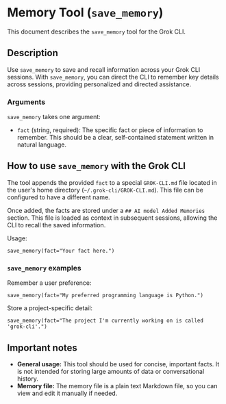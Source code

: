 # Memory Tool (`save_memory`)

This document describes the `save_memory` tool for the Grok CLI.

## Description

Use `save_memory` to save and recall information across your Grok CLI sessions. With `save_memory`, you can direct the CLI to remember key details across sessions, providing personalized and directed assistance.

### Arguments

`save_memory` takes one argument:

- `fact` (string, required): The specific fact or piece of information to remember. This should be a clear, self-contained statement written in natural language.

## How to use `save_memory` with the Grok CLI

The tool appends the provided `fact` to a special `GROK-CLI.md` file located in the user's home directory (`~/.grok-cli/GROK-CLI.md`). This file can be configured to have a different name.

Once added, the facts are stored under a `## AI model Added Memories` section. This file is loaded as context in subsequent sessions, allowing the CLI to recall the saved information.

Usage:

```
save_memory(fact="Your fact here.")
```

### `save_memory` examples

Remember a user preference:

```
save_memory(fact="My preferred programming language is Python.")
```

Store a project-specific detail:

```
save_memory(fact="The project I'm currently working on is called 'grok-cli'.")
```

## Important notes

- **General usage:** This tool should be used for concise, important facts. It is not intended for storing large amounts of data or conversational history.
- **Memory file:** The memory file is a plain text Markdown file, so you can view and edit it manually if needed.
